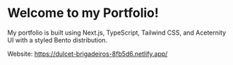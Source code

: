 # Welcome to my Portfolio!

My portfolio is built using Next.js, TypeScript, Tailwind CSS, and Aceternity UI with a styled Bento distribution.

Website: https://dulcet-brigadeiros-8fb5d6.netlify.app/
